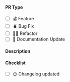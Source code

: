 #### PR Type

- [ ] 💰 Feature
- [ ] 🪲 Bug Fix
- [ ] 👷‍♀️ Refactor
- [ ] 📖 Documentation Update

#### Description

<!--- Provide a summary of your changes -->
<!--- Link to any related issues this PR resolves -->
<!--- If integration tests have been performed, describe the tests along with their outcomes -->

#### Checklist

- [ ] 🌞 Changelog updated
